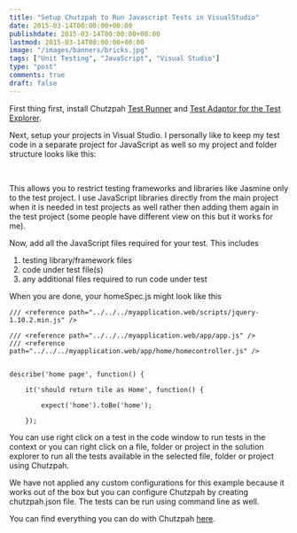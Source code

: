 ```yaml
---
title: "Setup Chutzpah to Run Javascript Tests in VisualStudio"
date: 2015-03-14T00:00:00+00:00
publishdate: 2015-03-14T00:00:00+00:00
lastmod: 2015-03-14T00:00:00+00:00
image: "/images/banners/bricks.jpg"
tags: ["Unit Testing", "JavaScript", "Visual Studio"]
type: "post"
comments: true
draft: false
---
```



<p>First thing first, install Chutzpah <a href="https://visualstudiogallery.msdn.microsoft.com/71a4e9bd-f660-448f-bd92-f5a65d39b7f0" target="_blank">Test Runner</a>&nbsp;and <a href="https://visualstudiogallery.msdn.microsoft.com/f8741f04-bae4-4900-81c7-7c9bfb9ed1fe" target="_blank">Test Adaptor for the Test Explorer</a>.</p>
<p>Next, setup your projects in Visual Studio. I personally like to keep my test code in a separate project for JavaScript as well so my project and folder structure looks like this:</p>
<p style="text-align: left;">&nbsp;<img src="/blog/images/setup-chutzpah-to-run-javascript-tests-in-visualstudio/image1.PNG" alt="" /></p><!-- more -->
<p style="text-align: left;">This allows you&nbsp;to restrict testing frameworks and libraries like Jasmine only to&nbsp;the test project. I use JavaScript&nbsp;libraries directly from the main project when it is needed in test projects as well rather then adding them again in the test project (some people have different view on this but it works for me).</p>
<p style="text-align: left;">Now, add all the JavaScript files required for your test. This includes<br/>

1. testing library/framework files<br/>
2. code under test file(s)<br/>
3. any additional files required to run code under test<br/>
</p>
<p>When you are done, your homeSpec.js might look like this</p>

``` lang:js
/// <reference path="../../../myapplication.web/scripts/jquery-1.10.2.min.js" />

/// <reference path="../../../myapplication.web/app/app.js" />
/// <reference path="../../../myapplication.web/app/home/homecontroller.js" />


describe('home page', function() {

    it('should return tile as Home', function() {

        expect('home').toBe('home');

    });

```
<p>You can use right click on a test in the code window to run tests in the context or you can right click on a file, folder or project in the solution explorer to run all the tests available in the selected file, folder or project using Chutzpah.</p>
<p>We have not applied any custom configurations for this example because it works out of the box but you can configure Chutzpah by creating chutzpah.json file. The tests can be run using command line as well.</p>
<p>You can find everything you can do with Chutzpah <a href="https://github.com/mmanela/chutzpah" target="_blank">here</a>.</p>


